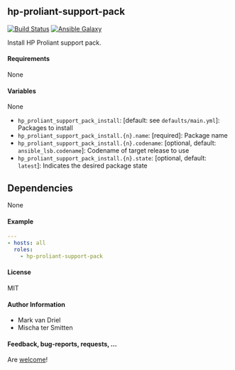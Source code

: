 ## hp-proliant-support-pack

[![Build Status](https://travis-ci.org/Oefenweb/ansible-hp-proliant-support-pack.svg?branch=master)](https://travis-ci.org/Oefenweb/ansible-hp-proliant-support-pack)
[![Ansible Galaxy](http://img.shields.io/badge/ansible--galaxy-hp--proliant--support--pack-blue.svg)](https://galaxy.ansible.com/Oefenweb/hp-proliant-support-pack)

Install HP Proliant support pack.

#### Requirements

None

#### Variables

None

* `hp_proliant_support_pack_install`: [default: see `defaults/main.yml`]: Packages to install
* `hp_proliant_support_pack_install.{n}.name`: [required]: Package name
* `hp_proliant_support_pack_install.{n}.codename`: [optional, default: `ansible_lsb.codename`]: Codename of target release to use
* `hp_proliant_support_pack_install.{n}.state`: [optional, default: `latest`]: Indicates the desired package state

## Dependencies

None

#### Example

```yaml
---
- hosts: all
  roles:
    - hp-proliant-support-pack
```

#### License

MIT

#### Author Information

* Mark van Driel
* Mischa ter Smitten

#### Feedback, bug-reports, requests, ...

Are [welcome](https://github.com/Oefenweb/ansible-hp-proliant-support-pack/issues)!
